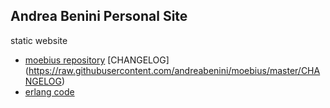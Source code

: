 ## Andrea Benini Personal Site

static website

- [moebius repository](https://andreabenini.github.io/moebius/)   [CHANGELOG] (https://raw.githubusercontent.com/andreabenini/moebius/master/CHANGELOG)
- [erlang code](https://github.com/andreabenini/erlangCode)

